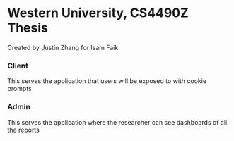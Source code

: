# Western University, CS4490Z Thesis

Created by Justin Zhang for Isam Faik

### Client

This serves the application that users will be exposed to with cookie prompts

### Admin

This serves the application where the researcher can see dashboards of all the reports
